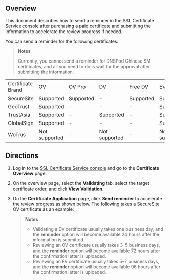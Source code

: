 ## Overview

This document describes how to send a reminder in the SSL Certificate Service console after purchasing a paid certificate and submitting the information to accelerate the review progress if needed.

You can send a reminder for the following certificates:

> **Notes**
> 
>  Currently, you cannot send a reminder for DNSPod Chinese SM certificates, and all you need to do is wait for the approval after submitting the information.
> 

<table>
<tr>
<td rowspan="1" colSpan="1" >Certificate Brand</td>
<td rowspan="1" colSpan="1" >OV</td>
<td rowspan="1" colSpan="1" >OV Pro</td>
<td rowspan="1" colSpan="1" >DV</td>
<td rowspan="1" colSpan="1" >Free DV</td>
<td rowspan="1" colSpan="1" >EV</td>
<td rowspan="1" colSpan="1" >EV Pro</td>
</tr>
<tr>
<td rowspan="1" colSpan="1" >SecureSite</td>
<td rowspan="1" colSpan="1" >Supported</td>
<td rowspan="1" colSpan="1" >Supported</td>
<td rowspan="1" colSpan="1" >-</td>
<td rowspan="1" colSpan="1" >Supported</td>
<td rowspan="1" colSpan="1" >Supported</td>
<td rowspan="1" colSpan="1" >Supported</td>
</tr>
<tr>
<td rowspan="1" colSpan="1" >GeoTrust</td>
<td rowspan="1" colSpan="1" >Supported</td>
<td rowspan="1" colSpan="1" >-</td>
<td rowspan="1" colSpan="1" >-</td>
<td rowspan="1" colSpan="1" >-</td>
<td rowspan="1" colSpan="1" >Supported</td>
<td rowspan="1" colSpan="1" >-</td>
</tr>
<tr>
<td rowspan="1" colSpan="1" >TrustAsia</td>
<td rowspan="1" colSpan="1" >Supported</td>
<td rowspan="1" colSpan="1" >-</td>
<td rowspan="1" colSpan="1" >Supported</td>
<td rowspan="1" colSpan="1" >-</td>
<td rowspan="1" colSpan="1" >Supported</td>
<td rowspan="1" colSpan="1" >-</td>
</tr>
<tr>
<td rowspan="1" colSpan="1" >GlobalSign</td>
<td rowspan="1" colSpan="1" >Supported</td>
<td rowspan="1" colSpan="1" >-</td>
<td rowspan="1" colSpan="1" >-</td>
<td rowspan="1" colSpan="1" >-</td>
<td rowspan="1" colSpan="1" >Supported</td>
<td rowspan="1" colSpan="1" >-</td>
</tr>
<tr>
<td rowspan="1" colSpan="1" >WoTrus</td>
<td rowspan="1" colSpan="1" >Not supported</td>
<td rowspan="1" colSpan="1" >-</td>
<td rowspan="1" colSpan="1" >Not supported</td>
<td rowspan="1" colSpan="1" >-</td>
<td rowspan="1" colSpan="1" >Not supported</td>
<td rowspan="1" colSpan="1" >-</td>
</tr>
</table>




## Directions
1. Log in to the [SSL Certificate Service console](https://console.cloud.tencent.com/certoverview) and go to the **Certificate Overview** page.

2. On the overview page, select the **Validating** tab, select the target certificate order, and click **View Validation**.

3. On the **Certificate Application** page, click **Send reminder** to accelerate the review progress as shown below. The following takes a SecureSite OV certificate as an example:
   

   > **Notes**
   > 
   >   - Validating a DV certificate usually takes one business day, and the **reminder** option will become available 24 hours after the information is submitted.
   >   - Reviewing an OV certificate usually takes 3–5 business days, and the **reminder** option will become available 72 hours after the confirmation letter is uploaded.
   >   - Reviewing an EV certificate usually takes 5–7 business days, and the **reminder** option will become available 96 hours after the confirmation letter is uploaded.


